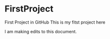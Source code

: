 # FirstProject
First Project in GitHub
This is my fitst project here


I am making edits to this document. 
